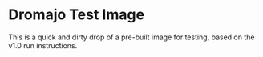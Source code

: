 # Dromajo Test Image

This is a quick and dirty drop of a pre-built image for testing, based on the v1.0
run instructions.

